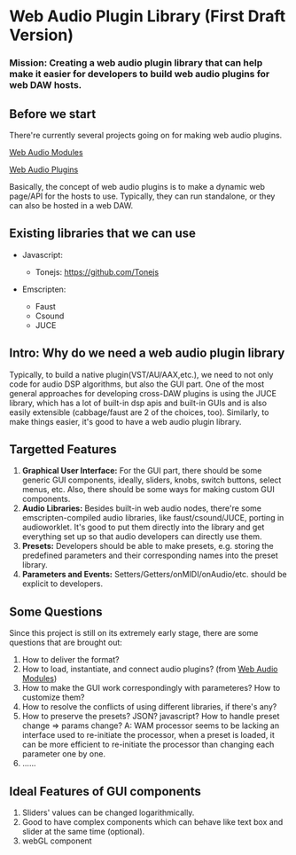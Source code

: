 # Web Audio Plugin Library (First Draft Version)

### Mission: Creating a web audio plugin library that can help make it easier for developers to build web audio plugins for web DAW hosts.

## Before we start
There're currently several projects going on for making web audio plugins. 

[Web Audio Modules](https://github.com/webaudiomodules)

[Web Audio Plugins](https://github.com/micbuffa/WebAudioPlugins)

Basically, the concept of web audio plugins is to make a dynamic web page/API for the hosts to use. Typically, they can run standalone, or they can also be hosted in a web DAW.

## Existing libraries that we can use
- Javascript:
  - Tonejs: https://github.com/Tonejs
  
- Emscripten:
  - Faust
  - Csound
  - JUCE

## Intro: Why do we need a web audio plugin library

Typically, to build a native plugin(VST/AU/AAX,etc.), we need to not only code for audio DSP algorithms, but also the GUI part. One of the most general approaches for developing cross-DAW plugins is using the JUCE library, which has a lot of built-in dsp apis and built-in GUIs and is also easily extensible (cabbage/faust are 2 of the choices, too). Similarly, to make things easier, it's good to have a web audio plugin library. 

## Targetted Features

1. **Graphical User Interface:** For the GUI part, there should be some generic GUI components, ideally, sliders, knobs, switch buttons, select menus, etc. Also, there should be some ways for making custom GUI components.
2. **Audio Libraries:** Besides built-in web audio nodes, there're some emscripten-compiled audio libraries, like faust/csound/JUCE, porting in audioworklet. It's good to put them directly into the library and get everything set up so that audio developers can directly use them. 
3. **Presets:** Developers should be able to make presets, e.g. storing the predefined parameters and their corresponding names into the preset library.
4. **Parameters and Events:** Setters/Getters/onMIDI/onAudio/etc. should be explicit to developers.

## Some Questions
Since this project is still on its extremely early stage, there are some questions that are brought out:

1. How to deliver the format?
2. How to load, instantiate, and connect audio plugins? (from [Web Audio Modules](https://github.com/webaudiomodules))
3. How to make the GUI work correspondingly with parameteres? How to customize them?
5. How to resolve the conflicts of using different libraries, if there's any?
5. How to preserve the presets? JSON? javascript? How to handle preset change => params change?
  A: WAM processor seems to be lacking an interface used to re-initiate the processor, when a preset is loaded, it can be more efficient to re-initiate the processor than changing each parameter one by one.
6. ......

## Ideal Features of GUI components
1. Sliders' values can be changed logarithmically.
2. Good to have complex components which can behave like text box and slider at the same time (optional).
3. webGL component

